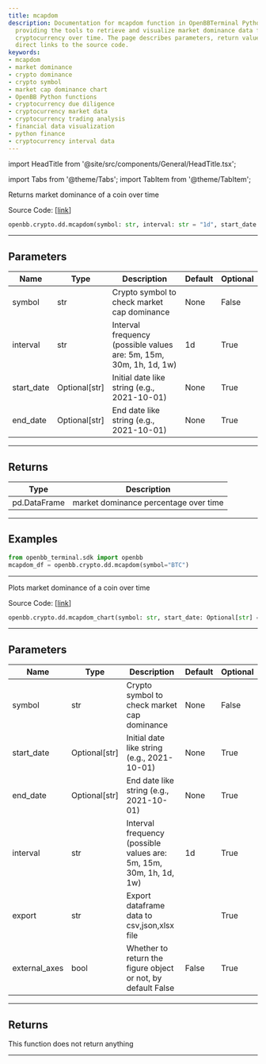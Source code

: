```yaml
---
title: mcapdom
description: Documentation for mcapdom function in OpenBBTerminal Python package,
  providing the tools to retrieve and visualize market dominance data for any given
  cryptocurrency over time. The page describes parameters, return values and provides
  direct links to the source code.
keywords:
- mcapdom
- market dominance
- crypto dominance
- crypto symbol
- market cap dominance chart
- OpenBB Python functions
- cryptocurrency due diligence
- cryptocurrency market data
- cryptocurrency trading analysis
- financial data visualization
- python finance
- cryptocurrency interval data
---
```


import HeadTitle from '@site/src/components/General/HeadTitle.tsx';

<HeadTitle title="crypto.dd.mcapdom - Reference | OpenBB SDK Docs" />

import Tabs from '@theme/Tabs';
import TabItem from '@theme/TabItem';

<Tabs>
<TabItem value="model" label="Model" default>

Returns market dominance of a coin over time

Source Code: [[link](https://github.com/OpenBB-finance/OpenBBTerminal/tree/main/openbb_terminal/cryptocurrency/due_diligence/messari_model.py#L81)]

```python wordwrap
openbb.crypto.dd.mcapdom(symbol: str, interval: str = "1d", start_date: Optional[str] = None, end_date: Optional[str] = None)
```

---

## Parameters

| Name | Type | Description | Default | Optional |
| ---- | ---- | ----------- | ------- | -------- |
| symbol | str | Crypto symbol to check market cap dominance | None | False |
| interval | str | Interval frequency (possible values are: 5m, 15m, 30m, 1h, 1d, 1w) | 1d | True |
| start_date | Optional[str] | Initial date like string (e.g., 2021-10-01) | None | True |
| end_date | Optional[str] | End date like string (e.g., 2021-10-01) | None | True |


---

## Returns

| Type | Description |
| ---- | ----------- |
| pd.DataFrame | market dominance percentage over time |
---

## Examples

```python
from openbb_terminal.sdk import openbb
mcapdom_df = openbb.crypto.dd.mcapdom(symbol="BTC")
```

---



</TabItem>
<TabItem value="view" label="Chart">

Plots market dominance of a coin over time

Source Code: [[link](https://github.com/OpenBB-finance/OpenBBTerminal/tree/main/openbb_terminal/cryptocurrency/due_diligence/messari_view.py#L173)]

```python wordwrap
openbb.crypto.dd.mcapdom_chart(symbol: str, start_date: Optional[str] = None, end_date: Optional[str] = None, interval: str = "1d", export: str = "", sheet_name: Optional[str] = None, external_axes: bool = False)
```

---

## Parameters

| Name | Type | Description | Default | Optional |
| ---- | ---- | ----------- | ------- | -------- |
| symbol | str | Crypto symbol to check market cap dominance | None | False |
| start_date | Optional[str] | Initial date like string (e.g., 2021-10-01) | None | True |
| end_date | Optional[str] | End date like string (e.g., 2021-10-01) | None | True |
| interval | str | Interval frequency (possible values are: 5m, 15m, 30m, 1h, 1d, 1w) | 1d | True |
| export | str | Export dataframe data to csv,json,xlsx file |  | True |
| external_axes | bool | Whether to return the figure object or not, by default False | False | True |


---

## Returns

This function does not return anything

---



</TabItem>
</Tabs>